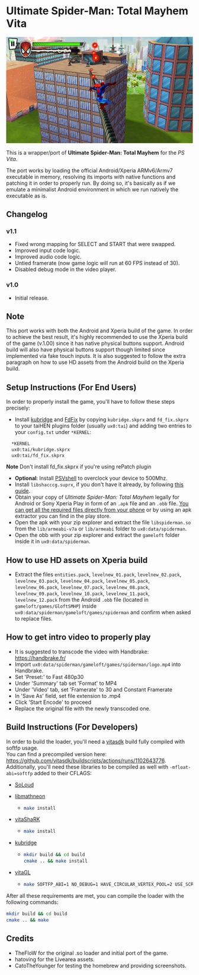 # Ultimate Spider-Man: Total Mayhem Vita

<p align="center"><img src="./screenshots/game.png"></p>

This is a wrapper/port of <b>Ultimate Spider-Man: Total Mayhem</b> for the *PS Vita*.

The port works by loading the official Android/Xperia ARMv6/Armv7 executable in memory, resolving its imports with native functions and patching it in order to properly run.
By doing so, it's basically as if we emulate a minimalist Android environment in which we run natively the executable as is.

## Changelog

### v1.1

- Fixed wrong mapping for SELECT and START that were swapped.
- Improved input code logic.
- Improved audio code logic.
- Untied framerate (now game logic will run at 60 FPS instead of 30).
- Disabled debug mode in the video player.

### v1.0

- Initial release.

## Note

This port works with both the Android and Xperia build of the game. In order to achieve the best result, it's highly recommended to use the Xperia build of the game (v.1.00) since it has native physical buttons support. Android build will also have physical buttons support though limited since implemented via fake touch inputs.
It is also suggested to follow the extra paragraph on how to use HD assets from the Android build on the Xperia build.

## Setup Instructions (For End Users)

In order to properly install the game, you'll have to follow these steps precisely:

- Install [kubridge](https://github.com/TheOfficialFloW/kubridge/releases/) and [FdFix](https://github.com/TheOfficialFloW/FdFix/releases/) by copying `kubridge.skprx` and `fd_fix.skprx` to your taiHEN plugins folder (usually `ux0:tai`) and adding two entries to your `config.txt` under `*KERNEL`:
  
```
  *KERNEL
  ux0:tai/kubridge.skprx
  ux0:tai/fd_fix.skprx
```

**Note** Don't install fd_fix.skprx if you're using rePatch plugin

- **Optional**: Install [PSVshell](https://github.com/Electry/PSVshell/releases) to overclock your device to 500Mhz.
- Install `libshacccg.suprx`, if you don't have it already, by following [this guide](https://samilops2.gitbook.io/vita-troubleshooting-guide/shader-compiler/extract-libshacccg.suprx).
- Obtain your copy of *Ultimate Spider-Man: Total Mayhem* legally for Android or Sony Xperia Play in form of an `.apk` file and an `.obb` file. [You can get all the required files directly from your phone](https://stackoverflow.com/questions/11012976/how-do-i-get-the-apk-of-an-installed-app-without-root-access) or by using an apk extractor you can find in the play store.
- Open the apk with your zip explorer and extract the file `libspiderman.so` from the `lib/armeabi-v7a` or `lib/armeabi` folder to `ux0:data/spiderman`. 
- Open the obb with your zip explorer and extract the `gameloft` folder inside it in `ux0:data/spiderman`.

## How to use HD assets on Xperia build

- Extract the files `entities.pack`, `levelnew_01.pack`, `levelnew_02.pack`, `levelnew_03.pack`, `levelnew_04.pack`, `levelnew_05.pack`, `levelnew_06.pack`, `levelnew_07.pack`, `levelnew_08.pack`, `levelnew_09.pack`, `levelnew_10.pack`, `levelnew_11.pack`, `levelnew_12.pack` from the Android `.obb` file (located in `gameloft/games/GloftSMHP`) inside `ux0:data/spiderman/gameloft/games/spiderman` and confirm when asked to replace files.

## How to get intro video to properly play

- It is suggested to transcode the video with Handbrake: https://handbrake.fr/
- Import `ux0:data/spiderman/gameloft/games/spiderman/logo.mp4` into Handbrake.
- Set 'Preset:' to Fast 480p30
- Under 'Summary' tab set 'Format' to MP4
- Under 'Video' tab, set 'Framerate' to 30 and Constant Framerate
- In 'Save As' field, set file extension to .mp4
- Click 'Start Encode' to proceed
- Replace the original file with the newly transcoded one.

## Build Instructions (For Developers)

In order to build the loader, you'll need a [vitasdk](https://github.com/vitasdk) build fully compiled with softfp usage.  
You can find a precompiled version here: https://github.com/vitasdk/buildscripts/actions/runs/1102643776.  
Additionally, you'll need these libraries to be compiled as well with `-mfloat-abi=softfp` added to their CFLAGS:

- [SoLoud](https://github.com/vitasdk/packages/blob/master/soloud/VITABUILD)

- [libmathneon](https://github.com/Rinnegatamante/math-neon)

  - ```bash
    make install
    ```

- [vitaShaRK](https://github.com/Rinnegatamante/vitaShaRK)

  - ```bash
    make install
    ```

- [kubridge](https://github.com/TheOfficialFloW/kubridge)

  - ```bash
    mkdir build && cd build
    cmake .. && make install
    ```

- [vitaGL](https://github.com/Rinnegatamante/vitaGL)

  - ````bash
    make SOFTFP_ABI=1 NO_DEBUG=1 HAVE_CIRCULAR_VERTEX_POOL=2 USE_SCRATCH_MEM=1 DISABLE_FFP_MULTITEXTURE=1 PHYCONT_ON_DEMAND=1 install
    ````

After all these requirements are met, you can compile the loader with the following commands:

```bash
mkdir build && cd build
cmake .. && make
```

## Credits

- TheFloW for the original .so loader and initial port of the game.
- hatoving for the Livearea assets.
- CatoTheYounger for testing the homebrew and providing screenshots.
